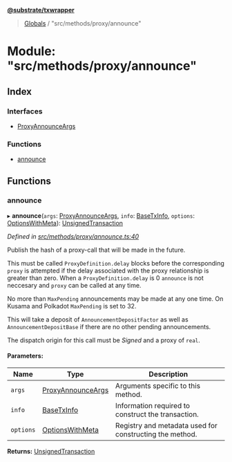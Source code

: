 **[@substrate/txwrapper](../README.md)**

> [Globals](../globals.md) / "src/methods/proxy/announce"

# Module: "src/methods/proxy/announce"

## Index

### Interfaces

* [ProxyAnnounceArgs](../interfaces/_src_methods_proxy_announce_.proxyannounceargs.md)

### Functions

* [announce](_src_methods_proxy_announce_.md#announce)

## Functions

### announce

▸ **announce**(`args`: [ProxyAnnounceArgs](../interfaces/_src_methods_proxy_announce_.proxyannounceargs.md), `info`: [BaseTxInfo](../interfaces/_src_util_types_.basetxinfo.md), `options`: [OptionsWithMeta](../interfaces/_src_util_types_.optionswithmeta.md)): [UnsignedTransaction](../interfaces/_src_util_types_.unsignedtransaction.md)

*Defined in [src/methods/proxy/announce.ts:40](https://github.com/paritytech/txwrapper/blob/2a7ffc5/src/methods/proxy/announce.ts#L40)*

Publish the hash of a proxy-call that will be made in the future.

This must be called `ProxyDefinition.delay` blocks before the corresponding
`proxy` is attempted if the delay associated with the proxy relationship is
greater than zero. When a `ProxyDefinition.delay` is 0 `announce` is not neccesary
and `proxy` can be called at any time.

No more than `MaxPending` announcements may be made at any one time. On Kusama and Polkadot
`MaxPending` is set to 32.

This will take a deposit of `AnnouncementDepositFactor` as well as
`AnnouncementDepositBase` if there are no other pending announcements.

The dispatch origin for this call must be _Signed_ and a proxy of `real`.

#### Parameters:

Name | Type | Description |
------ | ------ | ------ |
`args` | [ProxyAnnounceArgs](../interfaces/_src_methods_proxy_announce_.proxyannounceargs.md) | Arguments specific to this method. |
`info` | [BaseTxInfo](../interfaces/_src_util_types_.basetxinfo.md) | Information required to construct the transaction. |
`options` | [OptionsWithMeta](../interfaces/_src_util_types_.optionswithmeta.md) | Registry and metadata used for constructing the method.  |

**Returns:** [UnsignedTransaction](../interfaces/_src_util_types_.unsignedtransaction.md)
